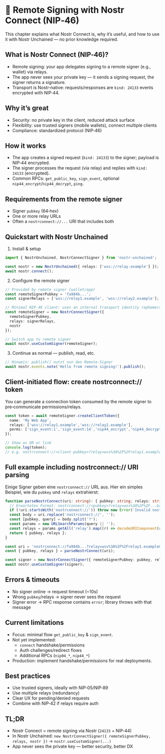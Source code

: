 # 🔑 Remote Signing with Nostr Connect (NIP‑46)

This chapter explains what Nostr Connect is, why it’s useful, and how to use it with Nostr Unchained — no prior knowledge required.

## What is Nostr Connect (NIP‑46)?

- Remote signing: your app delegates signing to a remote signer (e.g., wallet) via relays.
- The app never sees your private key — it sends a signing request, the signer returns a signature.
- Transport is Nostr‑native: requests/responses are `kind: 24133` events encrypted with NIP‑44.

## Why it’s great

- Security: no private key in the client, reduced attack surface
- Flexibility: use trusted signers (mobile wallets), connect multiple clients
- Compliance: standardized protocol (NIP‑46)

## How it works

- The app creates a signed request (`kind: 24133`) to the signer; payload is NIP‑44 encrypted.
- The signer processes the request (via relay) and replies with `kind: 24133` (encrypted).
- Common RPCs: `get_public_key`, `sign_event`, optional `nip44_encrypt`/`nip44_decrypt`, `ping`.

## Requirements from the remote signer

- Signer `pubkey` (64‑hex)
- One or more relay URLs
- Often a `nostrconnect://...` URI that includes both

## Quickstart with Nostr Unchained

1) Install & setup

```ts
import { NostrUnchained, NostrConnectSigner } from 'nostr-unchained';

const nostr = new NostrUnchained({ relays: ['wss://relay.example'] });
await nostr.connect();
```

2) Configure the remote signer

```ts
// Provided by remote signer (wallet/app)
const remoteSignerPubkey = 'fa984b...';
const signerRelays = ['wss://relay1.example', 'wss://relay2.example'];

// Minimal NIP‑46 client: uses an internal transport identity (ephemeral)
const remoteSigner = new NostrConnectSigner({
  remoteSignerPubkey,
  relays: signerRelays,
  nostr
});

// Switch app to remote signer
await nostr.useCustomSigner(remoteSigner);
```

3) Continue as normal — publish, read, etc.

```ts
// Hinweis: publish() nutzt nun den Remote‑Signer
await nostr.events.note('Hello from remote signing!').publish();
```

## Client‑initiated flow: create nostrconnect:// token

You can generate a connection token consumed by the remote signer to pre‑communicate permissions/relays.

```ts
const token = await remoteSigner.createClientToken({
  name: 'My Web App',
  relays: ['wss://relay1.example','wss://relay2.example'],
  perms: ['sign_event:1','sign_event:14','nip44_encrypt','nip44_decrypt']
});

// Show as QR or link
console.log(token);
// e.g. nostrconnect://<client-pubkey>?relay=wss%3A%2F%2Frelay1.example&...
```

## Full example including nostrconnect:// URI parsing

Einige Signer geben eine `nostrconnect://` URL aus. Hier ein simples Beispiel, wie du `pubkey` und `relays` extrahierst:

```ts
function parseNostrConnect(uri: string): { pubkey: string; relays: string[] } {
  // Erwartetes Format: nostrconnect://<pubkey>?relay=wss%3A%2F%2F...&relay=wss%3A%2F%2F...
  if (!uri.startsWith('nostrconnect://')) throw new Error('Invalid nostrconnect URI');
  const body = uri.replace('nostrconnect://', '');
  const [pubkey, query] = body.split('?');
  const params = new URLSearchParams(query || '');
  const relays = params.getAll('relay').map((r) => decodeURIComponent(r));
  return { pubkey, relays };
}

const uri = 'nostrconnect://fa984b...?relay=wss%3A%2F%2Frelay1.example&relay=wss%3A%2F%2Frelay2.example';
const { pubkey, relays } = parseNostrConnect(uri);

const signer = new NostrConnectSigner({ remoteSignerPubkey: pubkey, relays, nostr });
await nostr.useCustomSigner(signer);
```

## Errors & timeouts

- No signer online → request timeout (~10s)
- Wrong `pubkey`/relays → signer never sees the request
- Signer error → RPC response contains `error`; library throws with that message

## Current limitations

- Focus: minimal flow `get_public_key` & `sign_event`.
- Not yet implemented:
  - `connect` handshake/permissions
  - Auth challenges/redirect flows
  - Additional RPCs (`nip04_*`, `nip44_*`)
- Production: implement handshake/permissions for real deployments.

## Best practices

- Use trusted signers, ideally with NIP‑05/NIP‑89
- Use multiple relays (redundancy)
- Clear UX for pending/denied requests
- Combine with NIP‑42 if relays require auth

## TL;DR

- Nostr Connect = remote signing via Nostr (`24133` + NIP‑44)
- In Nostr Unchained: `new NostrConnectSigner({ remoteSignerPubkey, relays, nostr })` → `nostr.useCustomSigner(...)`
- App never sees the private key — better security, better DX
